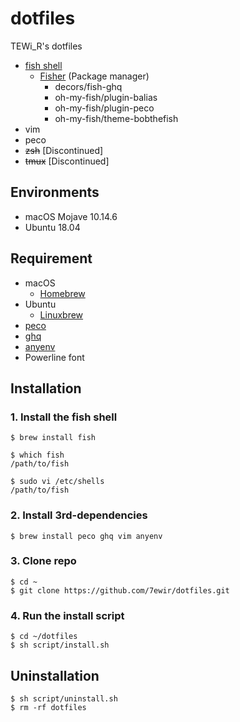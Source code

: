 # dotfiles

TEWi_R's dotfiles

- [fish shell](https://fishshell.com/)
  - [Fisher](https://github.com/jorgebucaran/fisher) (Package manager)
    - decors/fish-ghq
    - oh-my-fish/plugin-balias
    - oh-my-fish/plugin-peco
    - oh-my-fish/theme-bobthefish
- vim
- peco
- ~~zsh~~ [Discontinued]
- ~~tmux~~ [Discontinued]

## Environments

- macOS Mojave 10.14.6
- Ubuntu 18.04

## Requirement

- macOS
  - [Homebrew](https://brew.sh/index_ja)
- Ubuntu
  - [Linuxbrew](https://docs.brew.sh/Homebrew-on-Linux)
- [peco](https://github.com/peco/peco)
- [ghq](https://github.com/motemen/ghq)
- [anyenv](https://github.com/anyenv/anyenv)
- Powerline font


## Installation

### 1. Install the fish shell

```shell
$ brew install fish
```

```shell
$ which fish
/path/to/fish
```

```shell
$ sudo vi /etc/shells
/path/to/fish
```



### 2. Install 3rd-dependencies

```shell
$ brew install peco ghq vim anyenv
````



### 3. Clone repo

``` shell
$ cd ~
$ git clone https://github.com/7ewir/dotfiles.git
```

### 4. Run the install script

```shell
$ cd ~/dotfiles
$ sh script/install.sh
```

## Uninstallation

```shell
$ sh script/uninstall.sh
$ rm -rf dotfiles
```